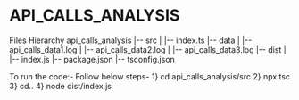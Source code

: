 # API_CALLS_ANALYSIS

Files Hierarchy 
api_calls_analysis
|-- src
|   |-- index.ts
|-- data
|   |-- api_calls_data1.log
|   |-- api_calls_data2.log
|   |-- api_calls_data3.log
|-- dist
|   |-- index.js
|-- package.json
|-- tsconfig.json

To run the code:- 
Follow below steps-
1} cd api_calls_analysis/src
2} npx tsc
3} cd..
4} node dist/index.js
